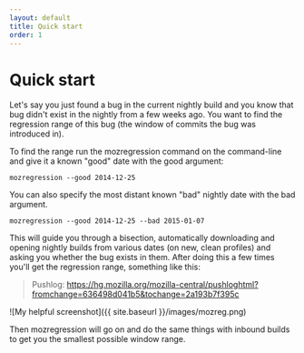 ```yaml
---
layout: default
title: Quick start
order: 1
---
```


# Quick start

Let's say you just found a bug in the current nightly build and you know that
bug didn't exist in the nightly from a few weeks ago. You want to find the
regression range of this bug (the window of commits the bug was introduced in).

To find the range run the mozregression command on the command-line and give
it a known "good" date with the good argument:

    mozregression --good 2014-12-25

You can also specify the most distant known "bad" nightly date with the bad argument.

    mozregression --good 2014-12-25 --bad 2015-01-07

This will guide you through a bisection, automatically downloading and opening
nightly builds from various dates (on new, clean profiles) and asking you
whether the bug exists in them. After doing this a few times you'll get the
regression range, something like this: 

> Pushlog:
> https://hg.mozilla.org/mozilla-central/pushloghtml?fromchange=636498d041b5&tochange=2a193b7f395c

![My helpful screenshot]({{ site.baseurl }}/images/mozreg.png)

Then mozregression will go on and do the same things with inbound builds
to get you the smallest possible window range.

